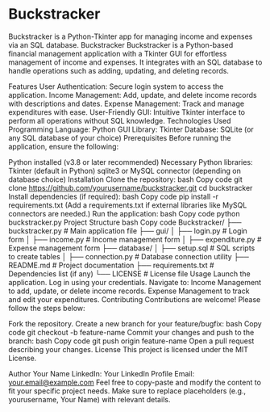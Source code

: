 # Buckstracker
Buckstracker is a Python-Tkinter app for managing income and expenses via an SQL database.
Buckstracker
Buckstracker is a Python-based financial management application with a Tkinter GUI for effortless management of income and expenses. It integrates with an SQL database to handle operations such as adding, updating, and deleting records.

Features
User Authentication: Secure login system to access the application.
Income Management: Add, update, and delete income records with descriptions and dates.
Expense Management: Track and manage expenditures with ease.
User-Friendly GUI: Intuitive Tkinter interface to perform all operations without SQL knowledge.
Technologies Used
Programming Language: Python
GUI Library: Tkinter
Database: SQLite (or any SQL database of your choice)
Prerequisites
Before running the application, ensure the following:

Python installed (v3.8 or later recommended)
Necessary Python libraries:
Tkinter (default in Python)
sqlite3 or MySQL connector (depending on database choice)
Installation
Clone the repository:
bash
Copy code
git clone https://github.com/yourusername/buckstracker.git
cd buckstracker
Install dependencies (if required):
bash
Copy code
pip install -r requirements.txt
(Add a requirements.txt if external libraries like MySQL connectors are needed.)
Run the application:
bash
Copy code
python buckstracker.py
Project Structure
bash
Copy code
Buckstracker/
├── buckstracker.py       # Main application file
├── gui/
│   ├── login.py          # Login form
│   ├── income.py         # Income management form
│   ├── expenditure.py    # Expense management form
├── database/
│   ├── setup.sql         # SQL scripts to create tables
│   ├── connection.py     # Database connection utility
├── README.md             # Project documentation
├── requirements.txt      # Dependencies list (if any)
└── LICENSE               # License file
Usage
Launch the application.
Log in using your credentials.
Navigate to:
Income Management to add, update, or delete income records.
Expense Management to track and edit your expenditures.
Contributing
Contributions are welcome! Please follow the steps below:

Fork the repository.
Create a new branch for your feature/bugfix:
bash
Copy code
git checkout -b feature-name
Commit your changes and push to the branch:
bash
Copy code
git push origin feature-name
Open a pull request describing your changes.
License
This project is licensed under the MIT License.

Author
Your Name
LinkedIn: Your LinkedIn Profile
Email: your.email@example.com
Feel free to copy-paste and modify the content to fit your specific project needs. Make sure to replace placeholders (e.g., yourusername, Your Name) with relevant details.
